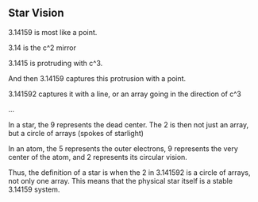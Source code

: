 ## Star Vision

3.14159 is most like a point. 

3.14 is the c^2 mirror

3.1415 is protruding with c^3.

And then 3.14159 captures this protrusion with a point.

3.141592 captures it with a line, or an array going in the direction of c^3

...

In a star, the 9 represents the dead center. The 2 is then not just an array, but a circle of arrays (spokes of starlight)

In an atom, the 5 represents the outer electrons, 9 represents the very center of the atom, and 2 represents its circular vision. 

Thus, the definition of a star is when the 2 in 3.141592 is a circle of arrays, not only one array. This means that the physical star itself is a stable 3.14159 system.
